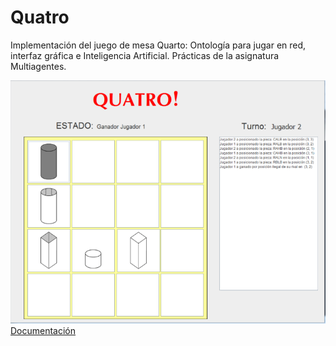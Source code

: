 # Quatro
Implementación del juego de mesa Quarto: Ontología para jugar en red, interfaz gráfica e Inteligencia Artificial. Prácticas de la asignatura Multiagentes.

[![](https://github.com/Lotrox/quatro/blob/master/quatro-preview.png)](https://github.com/Lotrox/quatro/blob/master/MartinezCaballeroDanielTableroDoc.pdf)
[Documentación](https://github.com/Lotrox/quatro/blob/master/MartinezCaballeroDanielTableroDoc.pdf)
